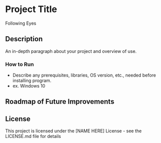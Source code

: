 # Project Title

Following Eyes

## Description

An in-depth paragraph about your project and overview of use.

### How to Run

* Describe any prerequisites, libraries, OS version, etc., needed before installing program.
* ex. Windows 10


## Roadmap of Future Improvements


## License

This project is licensed under the [NAME HERE] License - see the LICENSE.md file for details
